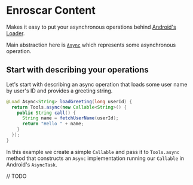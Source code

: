 Enroscar Content
================

Makes it easy to put your asynchronous operations behind
[Android's Loader](https://developer.android.com/reference/android/content/Loader.html).

Main abstraction here is
[`Async`](providers/src/main/java/com/stanfy/enroscar/async/Async.java)
which represents some asynchronous operation.

Start with describing your operations
-------------------------------------

Let's start with describing an async operation that loads some user name
by user's ID and provides a greeting string.

```java
@Load Async<String> loadGreeting(long userId) {
  return Tools.async(new Callable<String>() {
    public String call() {
      String name = fetchUserName(userId);
      return "Hello " + name;
    }
  });
}
```

In this example we create a simple `Callable` and pass it to `Tools.async` method that
constructs an `Async` implementation running our `Callable` in Android's `AsyncTask`.

// TODO
